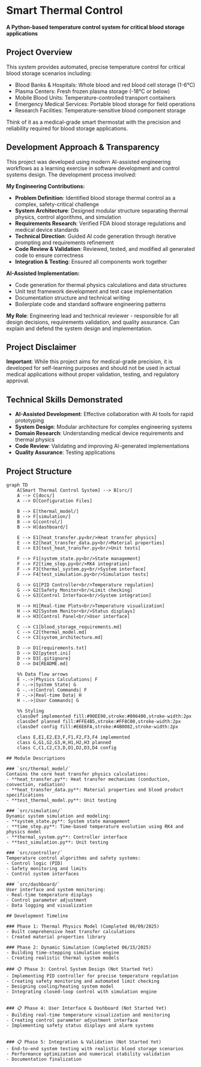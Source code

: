 # Smart Thermal Control

**A Python-based temperature control system for critical blood storage applications**

## Project Overview

This system provides automated, precise temperature control for critical blood storage scenarios including:

- Blood Banks & Hospitals: Whole blood and red blood cell storage (1-6°C)
- Plasma Centers: Fresh frozen plasma storage (-18°C or below)
- Mobile Blood Units: Temperature-controlled transport containers
- Emergency Medical Services: Portable blood storage for field operations
- Research Facilities: Temperature-sensitive blood component storage

Think of it as a medical-grade smart thermostat with the precision and reliability required for blood storage applications.

## Development Approach & Transparency

This project was developed using modern AI-assisted engineering workflows as a learning exercise in software development and control systems design. The development process involved:

**My Engineering Contributions:**
- **Problem Definition**: Identified blood storage thermal control as a complex, safety-critical challenge
- **System Architecture**: Designed modular structure separating thermal physics, control algorithms, and simulation
- **Requirements Research**: Verified FDA blood storage regulations and medical device standards
- **Technical Direction**: Guided AI code generation through iterative prompting and requirements refinement
- **Code Review & Validation**: Reviewed, tested, and modified all generated code to ensure correctness
- **Integration & Testing**: Ensured all components work together 

**AI-Assisted Implementation:**
- Code generation for thermal physics calculations and data structures
- Unit test framework development and test case implementation
- Documentation structure and technical writing
- Boilerplate code and standard software engineering patterns

**My Role**: Engineering lead and technical reviewer - responsible for all design decisions, requirements validation, and quality assurance. Can explain and defend the system design and implementation.

## Project Disclaimer

**Important**: While this project aims for medical-grade precision, it is developed for self-learning purposes and should not be used in actual medical applications without proper validation, testing, and regulatory approval.

## Technical Skills Demonstrated

- **AI-Assisted Development**: Effective collaboration with AI tools for rapid prototyping
- **System Design**: Modular architecture for complex engineering systems
- **Domain Research**: Understanding medical device requirements and thermal physics
- **Code Review**: Validating and improving AI-generated implementations
- **Quality Assurance**: Testing applications

## Project Structure

```mermaid
graph TD
    A[Smart Thermal Control System] --> B[src/]
    A --> C[docs/]
    A --> D[Configuration Files]
    
    B --> E[thermal_model/]
    B --> F[simulation/]
    B --> G[control/]
    B --> H[dashboard/]
    
    E --> E1[heat_transfer.py<br/>Heat transfer physics]
    E --> E2[heat_transfer_data.py<br/>Material properties]
    E --> E3[test_heat_transfer.py<br/>Unit tests]
    
    F --> F1[system_state.py<br/>State management]
    F --> F2[time_step.py<br/>RK4 integration]
    F --> F3[thermal_system.py<br/>System interface]
    F --> F4[test_simulation.py<br/>Simulation tests]
    
    G --> G1[PID Controller<br/>Temperature regulation]
    G --> G2[Safety Monitor<br/>Limit checking]
    G --> G3[Control Interface<br/>System integration]
    
    H --> H1[Real-time Plots<br/>Temperature visualization]
    H --> H2[System Monitor<br/>Status displays]
    H --> H3[Control Panel<br/>User interface]
    
    C --> C1[blood_storage_requirements.md]
    C --> C2[thermal_model.md]
    C --> C3[system_architecture.md]
    
    D --> D1[requirements.txt]
    D --> D2[pytest.ini]
    D --> D3[.gitignore]
    D --> D4[README.md]
    
    %% Data flow arrows
    E -.->|Physics Calculations| F
    F -.->|System State| G
    G -.->|Control Commands| F
    F -.->|Real-time Data| H
    H -.->|User Commands| G
    
    %% Styling
    classDef implemented fill:#90EE90,stroke:#006400,stroke-width:2px
    classDef planned fill:#FFE4B5,stroke:#FF8C00,stroke-width:2px
    classDef config fill:#E6E6FA,stroke:#4B0082,stroke-width:2px
    
    class E,E1,E2,E3,F,F1,F2,F3,F4 implemented
    class G,G1,G2,G3,H,H1,H2,H3 planned
    class C,C1,C2,C3,D,D1,D2,D3,D4 config

## Module Descriptions

### `src/thermal_model/`
Contains the core heat transfer physics calculations:
- **heat_transfer.py**: Heat transfer mechanisms (conduction, convection, radiation)
- **heat_transfer_data.py**: Material properties and blood product specifications
- **test_thermal_model.py**: Unit testing

### `src/simulation/`
Dynamic system simulation and modeling:
- **system_state.py**: System state management
- **time_step.py**: Time-based temperature evolution using RK4 and physics model
- **thermal_system.py**: Controller interface
- **test_simulation.py**: Unit testing

### `src/controller/`
Temperature control algorithms and safety systems:
- Control logic (PID)
- Safety monitoring and limits
- Control system interfaces

### `src/dashboard/`
User interface and system monitoring:
- Real-time temperature displays
- Control parameter adjustment
- Data logging and visualization

## Development Timeline

### Phase 1: Thermal Physics Model (Completed 06/09/2025)
- Built comprehensive heat transfer calculations
- Created material properties library

### Phase 2: Dynamic Simulation (Completed 06/15/2025)
- Building time-stepping simulation engine
- Creating realistic thermal system models

### 📋 Phase 3: Control System Design (Not Started Yet)
- Implementing PID controller for precise temperature regulation
- Creating safety monitoring and automated limit checking
- Designing cooling/heating system model
- Integrating closed-loop control with simulation engine


### 📋 Phase 4: User Interface & Dashboard (Not Started Yet)
- Building real-time temperature visualization and monitoring
- Creating control parameter adjustment interface
- Implementing safety status displays and alarm systems


### 📋 Phase 5: Integration & Validation (Not Started Yet)
- End-to-end system testing with realistic blood storage scenarios
- Performance optimization and numerical stability validation
- Documentation finalization
